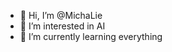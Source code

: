 - 👋 Hi, I’m @MichaLie
- 👀 I’m interested in AI
- 🌱 I’m currently learning everything 


<!---
MichaLie/MichaLie is a ✨ special ✨ repository because its `README.md` (this file) appears on your GitHub profile.
You can click the Preview link to take a look at your changes.
--->
